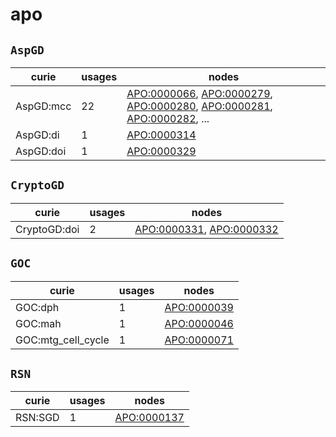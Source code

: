 # apo

## `AspGD`

| curie     |   usages | nodes                                                                                                                                                                                                                                                                                                      |
|-----------|----------|------------------------------------------------------------------------------------------------------------------------------------------------------------------------------------------------------------------------------------------------------------------------------------------------------------|
| AspGD:mcc |       22 | [APO:0000066](http://purl.obolibrary.org/obo/APO_0000066), [APO:0000279](http://purl.obolibrary.org/obo/APO_0000279), [APO:0000280](http://purl.obolibrary.org/obo/APO_0000280), [APO:0000281](http://purl.obolibrary.org/obo/APO_0000281), [APO:0000282](http://purl.obolibrary.org/obo/APO_0000282), ... |
| AspGD:di  |        1 | [APO:0000314](http://purl.obolibrary.org/obo/APO_0000314)                                                                                                                                                                                                                                                  |
| AspGD:doi |        1 | [APO:0000329](http://purl.obolibrary.org/obo/APO_0000329)                                                                                                                                                                                                                                                  |

## `CryptoGD`

| curie        |   usages | nodes                                                                                                                |
|--------------|----------|----------------------------------------------------------------------------------------------------------------------|
| CryptoGD:doi |        2 | [APO:0000331](http://purl.obolibrary.org/obo/APO_0000331), [APO:0000332](http://purl.obolibrary.org/obo/APO_0000332) |

## `GOC`

| curie              |   usages | nodes                                                     |
|--------------------|----------|-----------------------------------------------------------|
| GOC:dph            |        1 | [APO:0000039](http://purl.obolibrary.org/obo/APO_0000039) |
| GOC:mah            |        1 | [APO:0000046](http://purl.obolibrary.org/obo/APO_0000046) |
| GOC:mtg_cell_cycle |        1 | [APO:0000071](http://purl.obolibrary.org/obo/APO_0000071) |

## `RSN`

| curie   |   usages | nodes                                                     |
|---------|----------|-----------------------------------------------------------|
| RSN:SGD |        1 | [APO:0000137](http://purl.obolibrary.org/obo/APO_0000137) |

